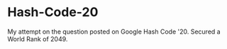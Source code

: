 # Hash-Code-20
My attempt on the question posted on Google Hash Code '20. Secured a World Rank of 2049.
